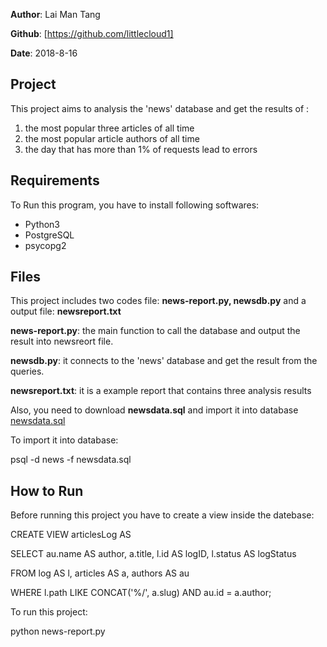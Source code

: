 **Author**: Lai Man Tang

**Github**: [https://github.com/littlecloud1]

**Date**: 2018-8-16

## Project
This project aims to analysis the 'news' database
and get the results of :
  1. the most popular three articles of all time
  2. the most popular article authors of all time
  3. the day that has more than 1% of requests lead to errors


## Requirements
To Run this program, you have to install following softwares:

  * Python3
  * PostgreSQL
  * psycopg2


## Files
This project includes two codes file: **news-report.py, newsdb.py** 
and a output file: **newsreport.txt**

**news-report.py**: the main function to call the database and output the result into newsreort file.

**newsdb.py**: it connects to the 'news' database and get the result from the queries.

**newsreport.txt**: it is a example report that contains three analysis results 

Also, you need to download **newsdata.sql** and import it into database
[newsdata.sql](https://d17h27t6h515a5.cloudfront.net/topher/2016/August/57b5f748_newsdata/newsdata.zip)

To import it into database:

psql -d news -f newsdata.sql


## How to Run
Before running this project you have to create a view inside the datebase:

CREATE VIEW articlesLog AS

SELECT au.name AS author,
       a.title,
       l.id AS logID,
       l.status AS logStatus

FROM log AS l,
      articles AS a,
      authors AS au

WHERE l.path LIKE CONCAT('%/', a.slug) 
      AND au.id = a.author;

To run this project:

python news-report.py
